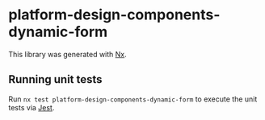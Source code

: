 # platform-design-components-dynamic-form

This library was generated with [Nx](https://nx.dev).

## Running unit tests

Run `nx test platform-design-components-dynamic-form` to execute the unit tests via [Jest](https://jestjs.io).
